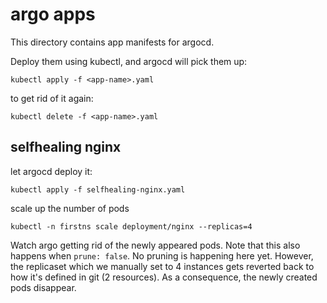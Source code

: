 # argo apps

This directory contains app manifests for argocd.

Deploy them using kubectl, and argocd will pick them up:

```
kubectl apply -f <app-name>.yaml
```

to get rid of it again:

```
kubectl delete -f <app-name>.yaml
```

## selfhealing nginx

let argocd deploy it:

```
kubectl apply -f selfhealing-nginx.yaml
```

scale up the number of pods

```
kubectl -n firstns scale deployment/nginx --replicas=4
```

Watch argo getting rid of the newly appeared pods. Note that this also happens when `prune: false`. No pruning
is happening here yet. However, the replicaset which we manually set to 4 instances gets reverted back to how it's
defined in git (2 resources). As a consequence, the newly created pods disappear.



